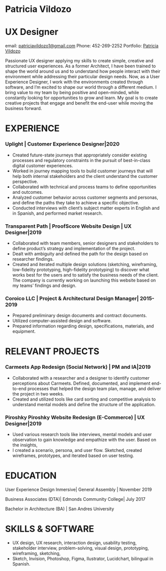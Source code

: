 # Patricia Vildozo
# UX Designer

email: patriciavildozo1@gmail.com 
Phone: 452-269-2252
Portfolio: [Patricia Vildozo](http://patriciaux.com)

Passionate UX designer applying my skills to create simple, creative and structured user experiences. As a former Architect, I have been trained to shape the world around us and to understand how people interact with their environment while addressing their particular design needs. Now, as a User Experience Designer, I work with the environments created through software, and I’m excited to shape our world through a different medium. I bring value to my team by being positive and open-minded, while constantly looking for opportunities to grow and learn. My goal is to create creative projects that engage and benefit the end-user while moving the business forward.

# EXPERIENCE
### Uplight | Customer Experience Designer|2020
* Created future-state journeys that appropriately consider existing processes and regulatory constraints in the pursuit of best-in-class digital customer experiences.
* Worked in journey mapping tools to build customer journeys that will help both internal stakeholders and the client understand the customer perspective.
* Collaborated with technical and process teams to define opportunities and outcomes.
* Analyzed customer behavior across customer segments and personas, and define the paths they take to achieve a specific objective.
* Conducted interviews with client’s subject matter experts in English and in Spanish, and performed market research.
### Transparent Path | ProofScore Website Design | UX Designer|2019
* Collaborated with team members, senior designers and stakeholders to define product’s strategy and implementation of the project.
* Dealt with ambiguity and defined the path for the design based on researcher findings.
* Created and iterated multiple design solutions (sketching, wireframing, low-fidelity prototyping, high-fidelity prototyping) to discover what works best for the users and to satisfy the business needs of the client. The company is currently working on launching this website based on my teams’ findings and design.
### Coroico LLC | Project & Architectural Design Manager| 2015-2019
* Prepared preliminary design documents and contract documents.
* Utilized computer-assisted design and software.
* Prepared information regarding design, specifications, materials, and equipment.
# RELEVANT PROJECTS
### Carmeets App Redesign (Social Network) | PM and IA|2019
* Collaborated with a researcher and a designer to identify customer perceptions about Carmeets. Defined, documented, and implement end-to-end processes that helped the design team plan, manage, and deliver the project in two weeks.
* Created and utilized tools like card sorting and competitive analysis to understand mental models and define the structure of the application.
### Piroshky Piroshky Website Redesign (E-Commerce) | UX Designer|2019
* Used various research tools like interviews, mental models and user observation to gain knowledge and empathize with the user. Based on the insights,
* I created a scenario, persona, and user flow. Sketched, created wireframes, prototypes, and iterated based on user testing.
# EDUCATION
User Experience Design Inmersive| General Assembly | November 2019

Business Associates (DTA)| Edmonds Community College| July 2017

Bachelor in Architecture (BA) | San Andres University 

# SKILLS & SOFTWARE
* UX design, UX research, interaction design, usability testing, stakeholder interview, problem-solving, visual design, prototyping, wireframing, sketching,
* Sketch, Invision, Photoshop, Figma, Ilustrator, Lucidchart, bilingual in Spanish.



